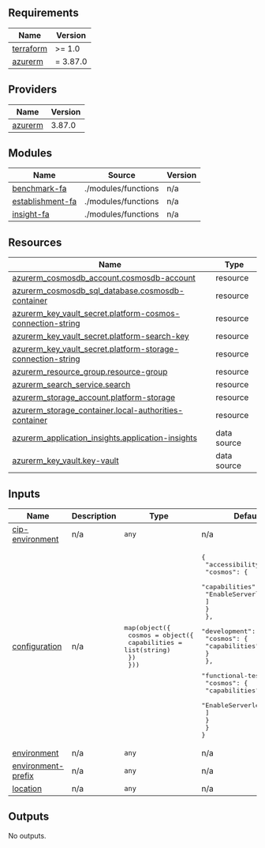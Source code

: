 <!-- BEGIN_TF_DOCS -->
## Requirements

| Name | Version |
|------|---------|
| <a name="requirement_terraform"></a> [terraform](#requirement\_terraform) | >= 1.0 |
| <a name="requirement_azurerm"></a> [azurerm](#requirement\_azurerm) | = 3.87.0 |

## Providers

| Name | Version |
|------|---------|
| <a name="provider_azurerm"></a> [azurerm](#provider\_azurerm) | 3.87.0 |

## Modules

| Name | Source | Version |
|------|--------|---------|
| <a name="module_benchmark-fa"></a> [benchmark-fa](#module\_benchmark-fa) | ./modules/functions | n/a |
| <a name="module_establishment-fa"></a> [establishment-fa](#module\_establishment-fa) | ./modules/functions | n/a |
| <a name="module_insight-fa"></a> [insight-fa](#module\_insight-fa) | ./modules/functions | n/a |

## Resources

| Name | Type |
|------|------|
| [azurerm_cosmosdb_account.cosmosdb-account](https://registry.terraform.io/providers/hashicorp/azurerm/3.87.0/docs/resources/cosmosdb_account) | resource |
| [azurerm_cosmosdb_sql_database.cosmosdb-container](https://registry.terraform.io/providers/hashicorp/azurerm/3.87.0/docs/resources/cosmosdb_sql_database) | resource |
| [azurerm_key_vault_secret.platform-cosmos-connection-string](https://registry.terraform.io/providers/hashicorp/azurerm/3.87.0/docs/resources/key_vault_secret) | resource |
| [azurerm_key_vault_secret.platform-search-key](https://registry.terraform.io/providers/hashicorp/azurerm/3.87.0/docs/resources/key_vault_secret) | resource |
| [azurerm_key_vault_secret.platform-storage-connection-string](https://registry.terraform.io/providers/hashicorp/azurerm/3.87.0/docs/resources/key_vault_secret) | resource |
| [azurerm_resource_group.resource-group](https://registry.terraform.io/providers/hashicorp/azurerm/3.87.0/docs/resources/resource_group) | resource |
| [azurerm_search_service.search](https://registry.terraform.io/providers/hashicorp/azurerm/3.87.0/docs/resources/search_service) | resource |
| [azurerm_storage_account.platform-storage](https://registry.terraform.io/providers/hashicorp/azurerm/3.87.0/docs/resources/storage_account) | resource |
| [azurerm_storage_container.local-authorities-container](https://registry.terraform.io/providers/hashicorp/azurerm/3.87.0/docs/resources/storage_container) | resource |
| [azurerm_application_insights.application-insights](https://registry.terraform.io/providers/hashicorp/azurerm/3.87.0/docs/data-sources/application_insights) | data source |
| [azurerm_key_vault.key-vault](https://registry.terraform.io/providers/hashicorp/azurerm/3.87.0/docs/data-sources/key_vault) | data source |

## Inputs

| Name | Description | Type | Default | Required |
|------|-------------|------|---------|:--------:|
| <a name="input_cip-environment"></a> [cip-environment](#input\_cip-environment) | n/a | `any` | n/a | yes |
| <a name="input_configuration"></a> [configuration](#input\_configuration) | n/a | <pre>map(object({<br>    cosmos = object({<br>      capabilities = list(string)<br>    })<br>  }))</pre> | <pre>{<br>  "accessibility-test": {<br>    "cosmos": {<br>      "capabilities": [<br>        "EnableServerless"<br>      ]<br>    }<br>  },<br>  "development": {<br>    "cosmos": {<br>      "capabilities": []<br>    }<br>  },<br>  "functional-test": {<br>    "cosmos": {<br>      "capabilities": [<br>        "EnableServerless"<br>      ]<br>    }<br>  }<br>}</pre> | no |
| <a name="input_environment"></a> [environment](#input\_environment) | n/a | `any` | n/a | yes |
| <a name="input_environment-prefix"></a> [environment-prefix](#input\_environment-prefix) | n/a | `any` | n/a | yes |
| <a name="input_location"></a> [location](#input\_location) | n/a | `any` | n/a | yes |

## Outputs

No outputs.
<!-- END_TF_DOCS -->